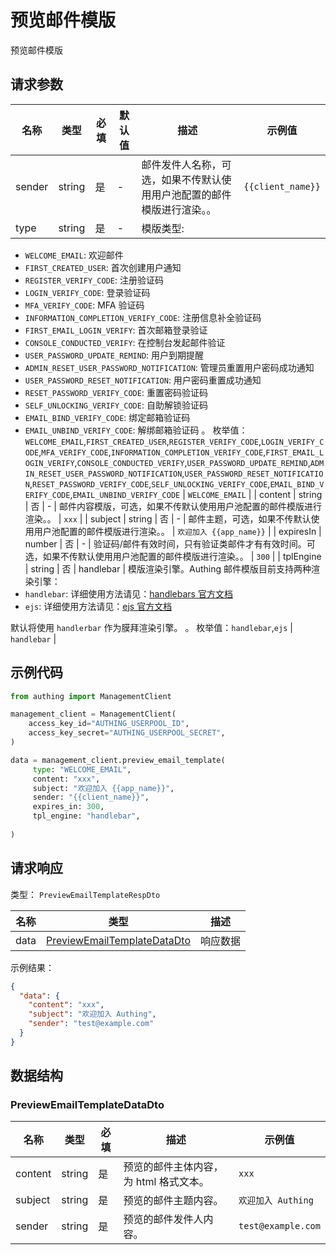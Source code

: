 # 预览邮件模版

<!--
  警告⚠️：
  不要直接修改该文档，
  https://github.com/Authing/authing-docs-factory
  使用该项目进行生成
-->

<LastUpdated />

预览邮件模版

## 请求参数

| 名称 | 类型 | 必填 | 默认值 | 描述 | 示例值 |
| ---- | ---- | ---- | ---- | ---- | ---- |
| sender | string | 是 | - | 邮件发件人名称，可选，如果不传默认使用用户池配置的邮件模版进行渲染。。   | `{{client_name}}` |
| type | string | 是 | - | 模版类型:
- `WELCOME_EMAIL`: 欢迎邮件
- `FIRST_CREATED_USER`: 首次创建用户通知
- `REGISTER_VERIFY_CODE`: 注册验证码
- `LOGIN_VERIFY_CODE`: 登录验证码
- `MFA_VERIFY_CODE`: MFA 验证码
- `INFORMATION_COMPLETION_VERIFY_CODE`: 注册信息补全验证码
- `FIRST_EMAIL_LOGIN_VERIFY`: 首次邮箱登录验证
- `CONSOLE_CONDUCTED_VERIFY`: 在控制台发起邮件验证
- `USER_PASSWORD_UPDATE_REMIND`: 用户到期提醒
- `ADMIN_RESET_USER_PASSWORD_NOTIFICATION`: 管理员重置用户密码成功通知
- `USER_PASSWORD_RESET_NOTIFICATION`: 用户密码重置成功通知
- `RESET_PASSWORD_VERIFY_CODE`: 重置密码验证码
- `SELF_UNLOCKING_VERIFY_CODE`: 自助解锁验证码
- `EMAIL_BIND_VERIFY_CODE`: 绑定邮箱验证码
- `EMAIL_UNBIND_VERIFY_CODE`: 解绑邮箱验证码
    。  枚举值：`WELCOME_EMAIL`,`FIRST_CREATED_USER`,`REGISTER_VERIFY_CODE`,`LOGIN_VERIFY_CODE`,`MFA_VERIFY_CODE`,`INFORMATION_COMPLETION_VERIFY_CODE`,`FIRST_EMAIL_LOGIN_VERIFY`,`CONSOLE_CONDUCTED_VERIFY`,`USER_PASSWORD_UPDATE_REMIND`,`ADMIN_RESET_USER_PASSWORD_NOTIFICATION`,`USER_PASSWORD_RESET_NOTIFICATION`,`RESET_PASSWORD_VERIFY_CODE`,`SELF_UNLOCKING_VERIFY_CODE`,`EMAIL_BIND_VERIFY_CODE`,`EMAIL_UNBIND_VERIFY_CODE` | `WELCOME_EMAIL` |
| content | string | 否 | - | 邮件内容模版，可选，如果不传默认使用用户池配置的邮件模版进行渲染。。   | `xxx` |
| subject | string | 否 | - | 邮件主题，可选，如果不传默认使用用户池配置的邮件模版进行渲染。。   | `欢迎加入 {{app_name}}` |
| expiresIn | number | 否 | - | 验证码/邮件有效时间，只有验证类邮件才有有效时间。可选，如果不传默认使用用户池配置的邮件模版进行渲染。。   | `300` |
| tplEngine | string | 否 | handlebar | 模版渲染引擎。Authing 邮件模版目前支持两种渲染引擎：
- `handlebar`: 详细使用方法请见：[handlebars 官方文档](https://handlebarsjs.com/)
- `ejs`: 详细使用方法请见：[ejs 官方文档](https://ejs.co/)

默认将使用 `handlerbar` 作为膜拜渲染引擎。
    。  枚举值：`handlebar`,`ejs` | `handlebar` |


## 示例代码

```py
from authing import ManagementClient

management_client = ManagementClient(
    access_key_id="AUTHING_USERPOOL_ID",
    access_key_secret="AUTHING_USERPOOL_SECRET",
)

data = management_client.preview_email_template(
     type: "WELCOME_EMAIL",
     content: "xxx",
     subject: "欢迎加入 {{app_name}}",
     sender: "{{client_name}}",
     expires_in: 300,
     tpl_engine: "handlebar",
  
)
```



## 请求响应

类型： `PreviewEmailTemplateRespDto`

| 名称 | 类型 | 描述 |
| ---- | ---- | ---- |
| data | <a href="#PreviewEmailTemplateDataDto">PreviewEmailTemplateDataDto</a> | 响应数据 |



示例结果：

```json
{
  "data": {
    "content": "xxx",
    "subject": "欢迎加入 Authing",
    "sender": "test@example.com"
  }
}
```

## 数据结构


### <a id="PreviewEmailTemplateDataDto"></a> PreviewEmailTemplateDataDto

| 名称 | 类型 | 必填 | 描述 | 示例值 |
| ---- |  ---- | ---- | ---- | ---- |
| content | string | 是 | 预览的邮件主体内容，为 html 格式文本。  |  `xxx` |
| subject | string | 是 | 预览的邮件主题内容。  |  `欢迎加入 Authing` |
| sender | string | 是 | 预览的邮件发件人内容。  |  `test@example.com` |


